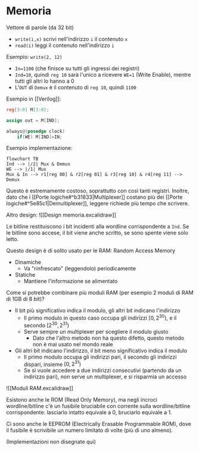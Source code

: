# Memoria

Vettore di parole (da 32 bit)
- `write(i,x)` scrivi nell'indirizzo `i` il contenuto `x`
- `read(i)` leggi il contenuto nell'indirizzo `i`

Esempio: `write(2, 12)`
- `In=1100` (che finisce su tutti gli ingressi dei registri)
- `Ind=10`, quindi `reg 10` sarà l'unico a ricevere `WE=1` (Write Enable), mentre tutti gli altri lo hanno a 0
- L'`OUT` di `Demux` è il contenuto di `reg 10`, quindi `1100`

Esempio in [[Verilog]]:
```verilog
reg[3:0] M[3:0];

assign out = M[IND];

always@(posedge clock)
    if(WE) M[IND]=IN;
```

Esempio implementazione:

```mermaid
flowchart TB
Ind --> |/2| Mux & Demux
WE --> |/1| Mux
Mux & In --> r1[reg 00] & r2[reg 01] & r3[reg 10] & r4[reg 11] --> Demux
```

Questo è estremamente costoso, soprattutto con così tanti registri. Inoltre, dato che i [[Porte logiche#^b31833|Multiplexer]] costano più dei [[Porte logiche#^5e85c1|Demultiplexer]], leggere richiede più tempo che scrivere.

Altro design:
![[Design memoria.excalidraw]]

Le bitline restituiscono i bit incidenti alla wordline corrispondente a `Ind`. Se le bitline sono accese, il bit viene anche scritto, se sono spente viene solo letto.

Questo design è di solito usato per le RAM: Random Access Memory
- Dinamiche
	- Va "rinfrescato" (leggendolo) periodicamente
- Statiche
	- Mantiene l'informazione se alimentato

Come si potrebbe combinare più moduli RAM (per esempio 2 moduli di RAM di 1GB di 8 bit)?
- Il bit più significativo indica il modulo, gli altri bit indicano l'indirizzo
	- Il primo modulo in questo caso occupa gli indirizzi $[0,2^{30})$, e il secondo $[2^{30}, 2^{31})$
	- Serve sempre un multiplexer per scegliere il modulo giusto
		- Dato che l'altro metodo non ha questo difetto, questo metodo non è mai usato nel mondo reale
- Gli altri bit indicano l'indirizzo, il bit meno significativo indica il modulo
	- Il primo modulo occupa gli indirizzi pari, il secondo gli indirizzi dispari, insieme $[0,2^{31})$
	- Se si vuole accedere a due indirizzi consecutivi (partendo da un indirizzo pari), non serve un multiplexer, e si risparmia un accesso

![[Moduli RAM.excalidraw]]

Esistono anche le ROM (Read Only Memory), ma negli incroci wordline/bitline c'è un fusibile bruciabile con corrente sulla wordline/bitline corrispondente: lasciarlo intatto equivale a 0, bruciarlo equivale a 1.

Ci sono anche le EEPROM (Electrically Erasable Programmable ROM), dove il fusibile è scrivibile un numero limitato di volte (più di uno almeno).

(Implementazioni non disegnate qui)